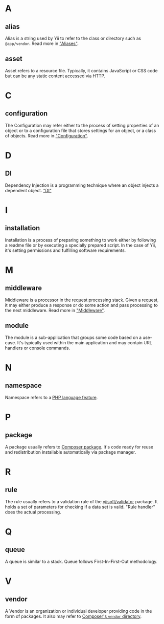 # A

## alias

Alias is a string used by Yii to refer to the class or directory such as
`@app/vendor`.  Read more in ["Aliases"](concept/aliases.md).

## asset

Asset refers to a resource file. Typically, it contains JavaScript or CSS
code but can be any static content accessed via HTTP.

# C

## configuration

The Configuration may refer either to the process of setting properties of
an object or to a configuration file that stores settings for an object, or
a class of objects. Read more in
["Configuration"](concept/configuration.md).

# D

## DI

Dependency Injection is a programming technique where an object injects a
dependent object. ["DI"](concept/di-container.md)

# I

## installation

Installation is a process of preparing something to work either by following
a readme file or by executing a specially prepared script. In the case of
Yii, it's setting permissions and fulfilling software requirements.

# M

## middleware

Middleware is a processor in the request processing stack. Given a request,
it may either produce a response or do some action and pass processing to
the next middleware. Read more in ["Middleware"](structure/middleware.md).

## module

The module is a sub-application that groups some code based on a
use-case. It's typically used within the main application and may contain
URL handlers or console commands.

# N

## namespace

Namespace refers to a [PHP language
feature](https://www.php.net/manual/en/language.namespaces.php).

# P

## package

A package usually refers to [Composer
package](https://getcomposer.org/doc/). It's code ready for reuse and
redistribution installable automatically via package manager.

# R

## rule

The rule usually refers to a validation rule of the
[yiisoft/validator](https://github.com/yiisoft/validator) package.  It holds
a set of parameters for checking if a data set is valid.  "Rule handler"
does the actual processing.

# Q

## queue

A queue is similar to a stack. Queue follows First-In-First-Out methodology.

# V

## vendor

A Vendor is an organization or individual developer providing code in the
form of packages. It also may refer to [Composer's `vendor`
directory](https://getcomposer.org/doc/).
